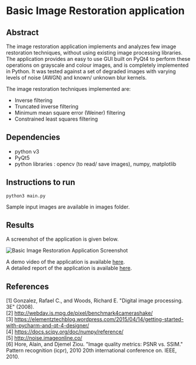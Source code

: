 # Basic Image Restoration application
## Abstract
The image restoration application implements and analyzes few image restoration techniques, without using existing image processing libraries. The application provides an easy to use GUI built on PyQt4 to perform these operations on grayscale and colour images, and is completely implemented in Python. It was tested against a set of degraded images with varying levels of noise (AWGN) and known/ unknown blur kernels.   

The image restoration techniques implemented are:
* Inverse filtering
* Truncated inverse filtering
* Minimum mean square error (Weiner) filtering
* Constrained least squares filtering
## Dependencies
- python v3
- PyQt5
- python libraries : opencv (to read/ save images), numpy, matplotlib
## Instructions to run
~~~~
python3 main.py
~~~~
Sample input images are available in images folder.  

## Results
A screenshot of the application is given below.

![Basic Image Restoration Application Screenshot](https://github.com/shyama95/image-restoration/blob/master/images/application-screenshot.png)

A demo video of the application is available [here](https://drive.google.com/open?id=1mvm7J7mfmm7ShP9_k_yBArl_OcwzjpvZ).  
A detailed report of the application is available [here](https://drive.google.com/open?id=1NAwwr7KvDNmV5V1DcDcZFU5003RlidJH).

## References
[1] Gonzalez, Rafael C., and Woods, Richard E. "Digital image processing. 3E" (2008).  
[2] http://webdav.is.mpg.de/pixel/benchmark4camerashake/  
[3] https://elementztechblog.wordpress.com/2015/04/14/getting-started-with-pycharm-and-qt-4-designer/  
[4] https://docs.scipy.org/doc/numpy/reference/  
[5] http://noise.imageonline.co/  
[6] Hore, Alain, and Djemel Ziou. "Image quality metrics: PSNR vs. SSIM." Pattern recognition (icpr), 2010 20th international conference on. IEEE, 2010.  
